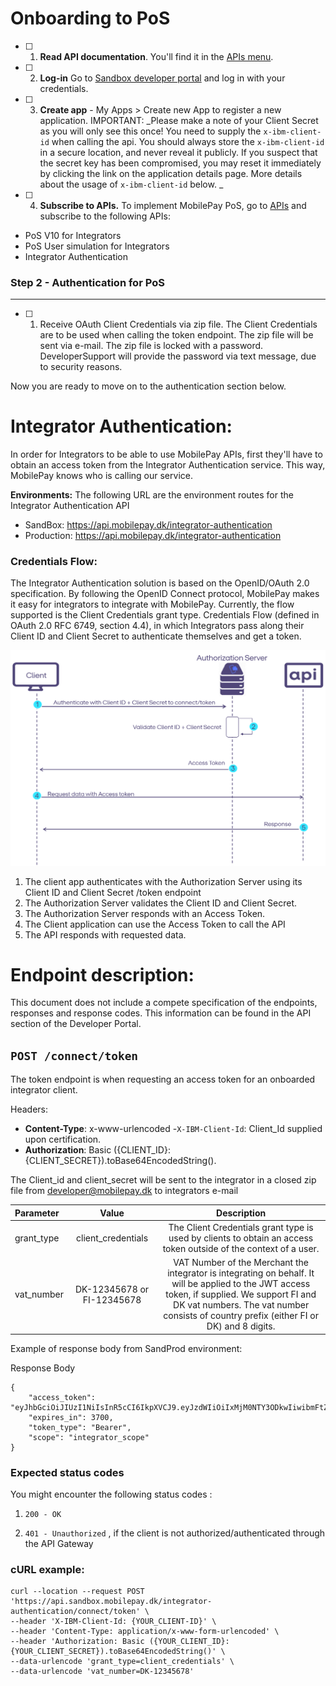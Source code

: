 # **Onboarding to PoS**

 - [ ] 1. **Read API documentation**. You'll find it in the  [APIs menu](https://developer.mobilepay.dk/product).  

 - [ ] 2.  **Log-in** Go to  [Sandbox developer portal](https://sandbox-developer.mobilepay.dk/ ) and log in with your credentials.

 - [ ] 3.  **Create app** - My Apps > Create new App to register a new application. IMPORTANT: _Please make a note of your Client Secret as you will only see this once! You need to supply the `x-ibm-client-id`  when calling the api. You should always store the `x-ibm-client-id` in a secure location, and never reveal it publicly. If you suspect that the secret key has been compromised, you may reset it immediately by clicking the link on the application details page. More details about the usage of `x-ibm-client-id` below. _

 - [ ] 4.  **Subscribe to APIs.**  To implement MobilePay PoS, go to  [APIs](https://sandbox-developer.mobilepay.dk/product)  and subscribe to the following APIs:
-  PoS V10 for Integrators  
-  PoS User simulation for Integrators
-  Integrator Authentication 

### Step 2 - Authentication for PoS

----------
 
 - [ ] 1. Receive OAuth Client Credentials via zip file. The Client Credentials are to be used when calling the token endpoint. The zip file will be sent via e-mail. The zip file is locked with a password. DeveloperSupport will provide the password via text message, due to security reasons.
 
Now you are ready to move on to the authentication section below.  

# **Integrator Authentication:**

In order for Integrators to be able to use MobilePay APIs, first they'll have to obtain an access token from the Integrator Authentication service. This way, MobilePay knows who is calling our service. 

  **Environments:**
The following URL are the environment routes for the Integrator Authentication API

 - SandBox:  https://api.mobilepay.dk/integrator-authentication 
 - Production: https://api.mobilepay.dk/integrator-authentication

### **Credentials Flow:**


The Integrator Authentication solution is based on the OpenID/OAuth 2.0 specification. By following the OpenID Connect protocol, MobilePay makes it easy for integrators to integrate with MobilePay. Currently, the  flow supported is the Client Credentials grant type. Credentials Flow (defined in OAuth 2.0 RFC 6749, section 4.4), in which Integrators pass along their Client ID and Client Secret to authenticate themselves and get a token.

[![](assets/images/clientcredentialsdiagram.png)](assets/images/clientcredentialsdiagram.png)

 1. The client app authenticates with the Authorization Server using its Client ID and Client Secret /token endpoint
 2. The Authorization Server validates the Client ID and Client Secret.
 3. The Authorization Server responds with an Access Token.
 4. The Client application can use the Access Token to call the API
 5. The API responds with requested data.


# **Endpoint description:**

This document does not include a compete specification of the endpoints, responses and response codes. This information can be found in the API section of the Developer Portal.

## `POST /connect/token`

The token endpoint is when requesting an access token for an onboarded integrator client.

Headers:

 - **Content-Type**: x-www-urlencoded
 -`X-IBM-Client-Id`: Client_Id supplied upon certification.
 - **Authorization**: Basic ({CLIENT_ID}:{CLIENT_SECRET}).toBase64EncodedString().

The Client_id and client_secret will be sent to the integrator in a closed zip file from developer@mobilepay.dk to integrators e-mail 

 
| Parameter | Value  | Description  |
| :---         |     :---:      |          :---:  |
| grant_type    | client_credentials     | The Client Credentials grant type is used by clients to obtain an access token outside of the context of a user.     |
| vat_number     | DK-12345678 or FI-12345678       | VAT Number of the Merchant the integrator is integrating on behalf. It will be applied to the JWT access token, if supplied. We support FI and DK vat numbers. The vat number consists of country prefix (either FI or DK) and 8 digits.      |

Example of response body from SandProd environment:

Response Body

```
{
    "access_token": "eyJhbGciOiJIUzI1NiIsInR5cCI6IkpXVCJ9.eyJzdWIiOiIxMjM0NTY3ODkwIiwibmFtZSI6IkpvaG4gRG9lIiwiaWF0IjoxNTE2MjM5MDIyfQ.SflKxwRJSMeKKF2QT4fwpMeJf36POk6yJV_adQssw5c",
    "expires_in": 3700,
    "token_type": "Bearer",
    "scope": "integrator_scope"
}
```

### Expected status codes

You might encounter the following status codes :

1. `200 - OK`  
 

2. `401 - Unauthorized` , if the client is not authorized/authenticated through the API Gateway


### cURL example:

```
curl --location --request POST 'https://api.sandbox.mobilepay.dk/integrator-authentication/connect/token' \
--header 'X-IBM-Client-Id: {YOUR_CLIENT-ID}' \
--header 'Content-Type: application/x-www-form-urlencoded' \
--header 'Authorization: Basic ({YOUR_CLIENT_ID}:{YOUR_CLIENT_SECRET}).toBase64EncodedString()' \
--data-urlencode 'grant_type=client_credentials' \
--data-urlencode 'vat_number=DK-12345678'
```
